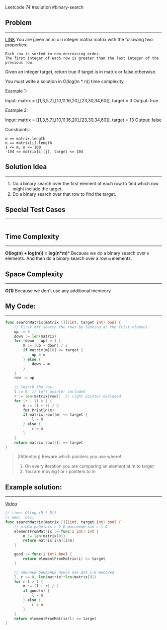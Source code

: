 Leetcode 74
#solution 
#binary-search 
## Problem
___
[LINK](PLACEHOLDER)
You are given an m x n integer matrix matrix with the following two properties:

    Each row is sorted in non-decreasing order.
    The first integer of each row is greater than the last integer of the previous row.

Given an integer target, return true if target is in matrix or false otherwise.

You must write a solution in O(log(m * n)) time complexity.

 

Example 1:

Input: matrix = \[[1,3,5,7],[10,11,16,20],[23,30,34,60]], target = 3
Output: true

Example 2:

Input: matrix = \[[1,3,5,7],[10,11,16,20],[23,30,34,60]], target = 13
Output: false

 

Constraints:

    m == matrix.length
    n == matrix[i].length
    1 <= m, n <= 100
    -104 <= matrix[i][j], target <= 104



## Solution Idea
___
1. Do a binary search over the first element of each row to find which row might include the target.
2. Do a binary search over that row to find the target.

## Special Test Cases
___
```

```

## Time Complexity
___
**O(log(n) + log(m)) = log(n\*m)*** 
Because we do a binary search over `n` elements. And then do a binary search over a row `m` elements.

## Space Complexity
___
**O(1)**
Because we don't use any additional memeory

## My Code:
___
```go
func searchMatrix(matrix [][]int, target int) bool {
    // First off search the rows by looking at the frist element
    up := 0
    down := len(matrix)
    for (down - up) > 1 {
        m := (up + down) / 2
        if matrix[m][0] <= target {
            up = m
        } else {
            down = m
        }
    }
    row := up
    
    // Search the row
    l := 0  // left pointer included
    r := len(matrix[row])  // right pointer excluded
    for (r - l) > 1 {
        m := (l + r) / 2
        fmt.Println(m)
        if matrix[row][m] <= target {
            l = m
        } else {
            r = m
        }
    }
    return matrix[row][l] == target
}   
```

> [!Attention]
> Beware which pointers you use where! 
> 1) On every iteration you are comparing an element at m to target
> 2) You are moving l or r pointers to m

## Example solution:
___
[Video](https://kinescope.io/0GboubeRnaMB9Mmajrex4p)

```go
// time: O(log (N * M))
// mem:  O(1)
func searchMatrix(matrix [][]int, target int) bool {
	// чтобы работать с 2-D массивом как с 1-D
	elementFromMatrix := func(i int) int {
		n := len(matrix[0])
		return matrix[i/n][i%n]
	}

	good := func(i int) bool {
		return elementFromMatrix(i) <= target
	}

	// обычный бинарный поиск как для 1-D массива
	l, r := 0, len(matrix)*len(matrix[0])
	for r-l > 1 {
		m := (l + r) / 2
		if good(m) {
			l = m
		} else {
			r = m
		}
	}
	return elementFromMatrix(l) == target
}

```